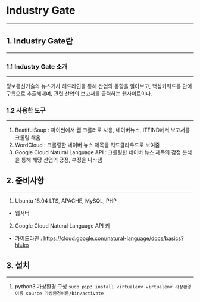 # Industry Gate
---------------

## 1. Industry Gate란
------------------

### 1.1 Industry Gate 소개
-----------------
 정보통신기술의 뉴스기사 헤드라인을 통해 산업의 동향을 알아보고,
 핵심키워드를 단어구름으로 추출해내며, 관련 산업의 보고서를 출력하는 웹사이트이다.

### 1.2 사용한 도구
---------------
1. BeatifulSoup : 파이썬에서 웹 크롤러로 사용, 네이버뉴스, ITFIND에서 보고서를 크롤링 해옴
2. WordCloud : 크롤링한 네이버 뉴스 제목을 워드클라우드로 보여줌
3. Google Cloud Natural Language API : 크롤링한 네이버 뉴스 제목의 감정 분석을 통해 해당 산업의 긍정, 부정을 나타냄

## 2. 준비사항
---------------
1. Ubuntu 18.04 LTS, APACHE, MySQL, PHP
 - 웹서버
2. Google Cloud Natural Language API 키
 - 가이드라인 : https://cloud.google.com/natural-language/docs/basics?hl=ko

## 3. 설치
----------
1. python3 가상환경 구성
`sudo pip3 install virtualenv
virtualenv 가상환경이름
source 가상환경이름/bin/activate`


 

